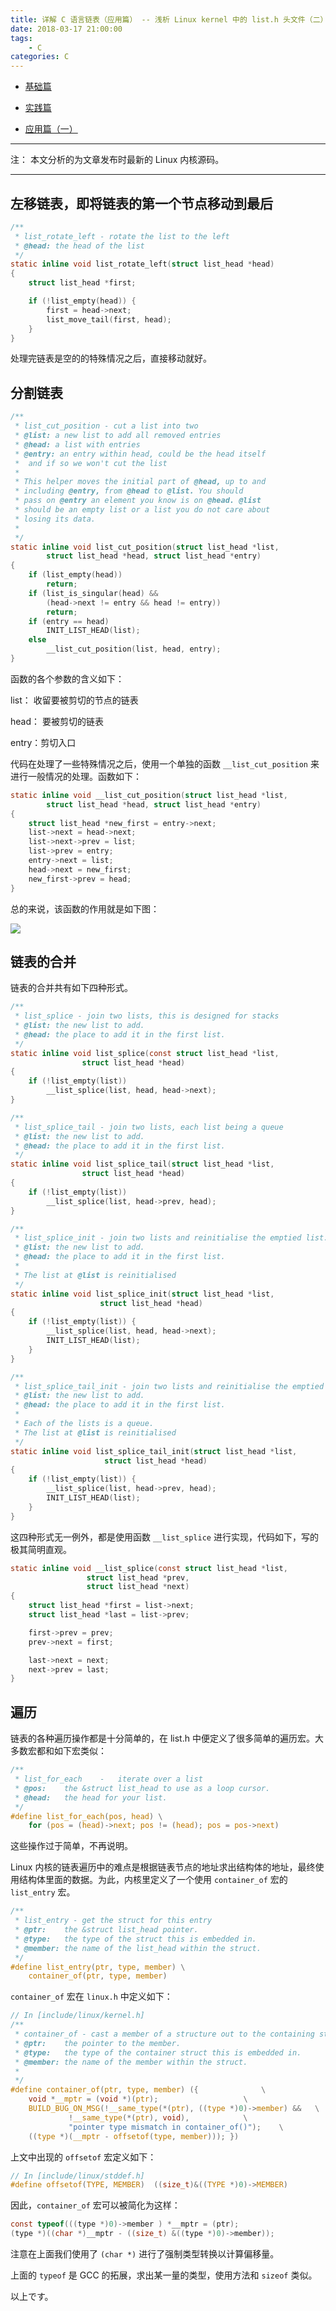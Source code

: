```yaml
---
title: 详解 C 语言链表（应用篇） -- 浅析 Linux kernel 中的 list.h 头文件（二）
date: 2018-03-17 21:00:00
tags:
    - C
categories: C
---
```


- [基础篇](https://kuso-kodo.github.io/2018/03/14/Linked-List-Basic/)

- [实践篇](https://kuso-kodo.github.io/2018/03/16/Linked-List-Midlevel/)

- [应用篇（一）](https://kuso-kodo.github.io/2018/03/17/Linked-List-Advanced-1/)


-----------------

注： 本文分析的为文章发布时最新的 Linux 内核源码。

-----------------

## 左移链表，即将链表的第一个节点移动到最后

```C
/**
 * list_rotate_left - rotate the list to the left
 * @head: the head of the list
 */
static inline void list_rotate_left(struct list_head *head)
{
	struct list_head *first;

	if (!list_empty(head)) {
		first = head->next;
		list_move_tail(first, head);
	}
}
```

处理完链表是空的的特殊情况之后，直接移动就好。

## 分割链表

```C
/**
 * list_cut_position - cut a list into two
 * @list: a new list to add all removed entries
 * @head: a list with entries
 * @entry: an entry within head, could be the head itself
 *	and if so we won't cut the list
 *
 * This helper moves the initial part of @head, up to and
 * including @entry, from @head to @list. You should
 * pass on @entry an element you know is on @head. @list
 * should be an empty list or a list you do not care about
 * losing its data.
 *
 */
static inline void list_cut_position(struct list_head *list,
		struct list_head *head, struct list_head *entry)
{
	if (list_empty(head))
		return;
	if (list_is_singular(head) &&
		(head->next != entry && head != entry))
		return;
	if (entry == head)
		INIT_LIST_HEAD(list);
	else
		__list_cut_position(list, head, entry);
}
```

函数的各个参数的含义如下：

list： 收留要被剪切的节点的链表

head： 要被剪切的链表

entry：剪切入口

代码在处理了一些特殊情况之后，使用一个单独的函数 `__list_cut_position` 来进行一般情况的处理。函数如下：

```C
static inline void __list_cut_position(struct list_head *list,
		struct list_head *head, struct list_head *entry)
{
	struct list_head *new_first = entry->next;
	list->next = head->next;
	list->next->prev = list;
	list->prev = entry;
	entry->next = list;
	head->next = new_first;
	new_first->prev = head;
}
```

总的来说，该函数的作用就是如下图：

![](https://coding.net/u/name1e5s/p/pic/git/raw/master/IMG_20180317_144320.jpg)

## 链表的合并

链表的合并共有如下四种形式。

```C
/**
 * list_splice - join two lists, this is designed for stacks
 * @list: the new list to add.
 * @head: the place to add it in the first list.
 */
static inline void list_splice(const struct list_head *list,
				struct list_head *head)
{
	if (!list_empty(list))
		__list_splice(list, head, head->next);
}

/**
 * list_splice_tail - join two lists, each list being a queue
 * @list: the new list to add.
 * @head: the place to add it in the first list.
 */
static inline void list_splice_tail(struct list_head *list,
				struct list_head *head)
{
	if (!list_empty(list))
		__list_splice(list, head->prev, head);
}

/**
 * list_splice_init - join two lists and reinitialise the emptied list.
 * @list: the new list to add.
 * @head: the place to add it in the first list.
 *
 * The list at @list is reinitialised
 */
static inline void list_splice_init(struct list_head *list,
				    struct list_head *head)
{
	if (!list_empty(list)) {
		__list_splice(list, head, head->next);
		INIT_LIST_HEAD(list);
	}
}

/**
 * list_splice_tail_init - join two lists and reinitialise the emptied list
 * @list: the new list to add.
 * @head: the place to add it in the first list.
 *
 * Each of the lists is a queue.
 * The list at @list is reinitialised
 */
static inline void list_splice_tail_init(struct list_head *list,
					 struct list_head *head)
{
	if (!list_empty(list)) {
		__list_splice(list, head->prev, head);
		INIT_LIST_HEAD(list);
	}
}
```

这四种形式无一例外，都是使用函数 `__list_splice` 进行实现，代码如下，写的极其简明直观。

```C
static inline void __list_splice(const struct list_head *list,
				 struct list_head *prev,
				 struct list_head *next)
{
	struct list_head *first = list->next;
	struct list_head *last = list->prev;

	first->prev = prev;
	prev->next = first;

	last->next = next;
	next->prev = last;
}
```

## 遍历

链表的各种遍历操作都是十分简单的，在 list.h 中便定义了很多简单的遍历宏。大多数宏都和如下宏类似：

```C
/**
 * list_for_each	-	iterate over a list
 * @pos:	the &struct list_head to use as a loop cursor.
 * @head:	the head for your list.
 */
#define list_for_each(pos, head) \
	for (pos = (head)->next; pos != (head); pos = pos->next)
```

这些操作过于简单，不再说明。

Linux 内核的链表遍历中的难点是根据链表节点的地址求出结构体的地址，最终使用结构体里面的数据。为此，内核里定义了一个使用 `container_of` 宏的 `list_entry` 宏。

```C
/**
 * list_entry - get the struct for this entry
 * @ptr:	the &struct list_head pointer.
 * @type:	the type of the struct this is embedded in.
 * @member:	the name of the list_head within the struct.
 */
#define list_entry(ptr, type, member) \
	container_of(ptr, type, member)
```

`container_of` 宏在 `linux.h` 中定义如下：

```C
// In [include/linux/kernel.h]
/**
 * container_of - cast a member of a structure out to the containing structure
 * @ptr:	the pointer to the member.
 * @type:	the type of the container struct this is embedded in.
 * @member:	the name of the member within the struct.
 *
 */
#define container_of(ptr, type, member) ({				\
	void *__mptr = (void *)(ptr);					\
	BUILD_BUG_ON_MSG(!__same_type(*(ptr), ((type *)0)->member) &&	\
			 !__same_type(*(ptr), void),			\
			 "pointer type mismatch in container_of()");	\
	((type *)(__mptr - offsetof(type, member))); })
```

上文中出现的 `offsetof` 宏定义如下：

```C
// In [include/linux/stddef.h]
#define offsetof(TYPE, MEMBER)	((size_t)&((TYPE *)0)->MEMBER)
```

因此，`container_of` 宏可以被简化为这样：

```C
const typeof(((type *)0)->member ) *__mptr = (ptr);
(type *)((char *)__mptr - ((size_t) &((type *)0)->member));
```

注意在上面我们使用了 `(char *)` 进行了强制类型转换以计算偏移量。

上面的 `typeof` 是 GCC 的拓展，求出某一量的类型，使用方法和 `sizeof` 类似。

以上です。